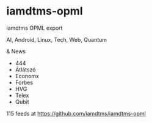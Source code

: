 # iamdtms-opml
iamdtms OPML export

AI, Android, Linux, Tech, Web, Quantum

& News
- 444
- Átlátszó
- Economx
- Forbes
- HVG
- Telex
- Qubit

115 feeds at 
https://github.com/iamdtms/iamdtms-opml
